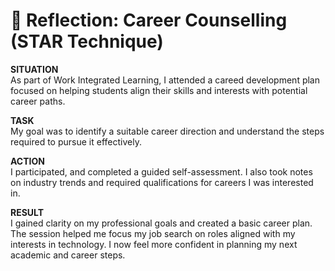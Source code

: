 # 🌟 Reflection: Career Counselling (STAR Technique)

**SITUATION**  
As part of Work Integrated Learning, I attended a careed development plan focused on helping students align their skills and interests with potential career paths.

**TASK**  
My goal was to identify a suitable career direction and understand the steps required to pursue it effectively.

**ACTION**  
I participated, and completed a guided self-assessment. I also took notes on industry trends and required qualifications for careers I was interested in.

**RESULT**  
I gained clarity on my professional goals and created a basic career plan. The session helped me focus my job search on roles aligned with my interests in technology. I now feel more confident in planning my next academic and career steps.

